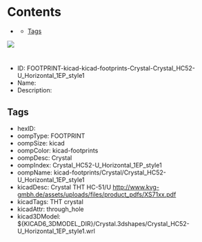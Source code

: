 



Contents
========

* [](#)
	* [Tags](#tags)
  
![][im]
# 

- ID: FOOTPRINT-kicad-kicad-footprints-Crystal-Crystal_HC52-U_Horizontal_1EP_style1
- Name: 
- Description: 

## Tags

- hexID: 
- oompType: FOOTPRINT
- oompSize: kicad
- oompColor: kicad-footprints
- oompDesc: Crystal
- oompIndex: Crystal_HC52-U_Horizontal_1EP_style1
- oompName: kicad-footprints/Crystal/Crystal_HC52-U_Horizontal_1EP_style1
- kicadDesc: Crystal THT HC-51/U http://www.kvg-gmbh.de/assets/uploads/files/product_pdfs/XS71xx.pdf
- kicadTags: THT crystal
- kicadAttr: through_hole
- kicad3DModel: ${KICAD6_3DMODEL_DIR}/Crystal.3dshapes/Crystal_HC52-U_Horizontal_1EP_style1.wrl



[im]: image.png
